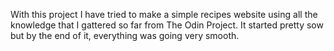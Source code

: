 With this project I have tried to make a simple recipes website using all the knowledge that I gattered so far from The Odin Project.
It started pretty sow but by the end of it, everything was going very smooth.
